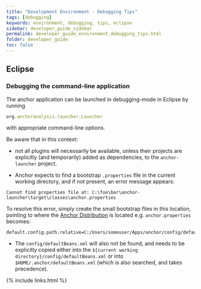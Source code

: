 ```yaml
---
title: "Development Environment - Debugging Tips"
tags: [debugging]
keywords: environment, debugging, tips, eclipse
sidebar: developer_guide_sidebar
permalink: developer_guide_environment_debugging_tips.html
folder: developer_guide
toc: false
---
```


## Eclipse

### Debugging the command-line application

The anchor application can be launched in debugging-mode in Eclipse by running

```javascript
org.anchoranalysis.launcher.Launcher
```

with appropriate command-line options.

Be aware that in this context:

- not all plugins will necessarily be available, unless their projects are explicitly (and temporarily) added as dependencies, to the `anchor-launcher` project.

- Anchor expects to find a bootstrap `.properties` file in the current working directory, and if not present, an error message appears:

```none
Cannot find properties file at: C:\foo\bar\anchor-launcher\target\classes\anchor.properties
```

To resolve this error, simply create the small bootstrap files in this location, pointing to where the [Anchor Distribution](/developer_guide_anchor_distribution.html) is located e.g. `anchor.properties` becomes:

```none
default.config.path.relative=C:/Users/someuser/Apps/anchor/config/defaultExperiment.xml
```

- The `config/defaultBeans.xml` will also not be found, and needs to be explicitly copied either into the `${current working directory}/config/defaultBeans.xml` or into `$HOME/.anchor/defaultBeans.xml` (which is also searched, and takes precedence).


{% include links.html %}